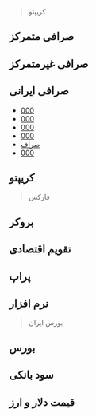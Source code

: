 > کریپتو
## صرافی متمرکز

## صرافی غیرمتمرکز

## صرافی ایرانی
- [000](https://arzinja.info/)
- [000](https://ramzinex.com/)
- [000](https://tabdeal.org/)
- [000](https://wallex.ir/)
- [صراف](https://saraf.app/)
- [000](https://arzif.com/)

## کریپتو

> فارکس

## بروکر

## تقویم اقتصادی

## پراپ

## نرم افزار

> بورس ایران

## بورس

## سود بانکی

## قیمت دلار و ارز
